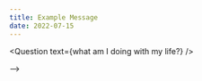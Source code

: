 ```yaml
---
title: Example Message
date: 2022-07-15
---
```


<script>
	// import Gradient from '../src/lib/components/Gradient.svelte';
    // import Reference from '../src/lib/components/Reference.svelte';
    // import Intro from '../src/lib/components/Intro.svelte';
    import Question from '../src/lib/components/Question.svelte';
</script>

<!-- 1.  Example: -->
<Question text={what am I doing with my life?} />

<!-- 2.  Example: Ezra 7 + Ezra 8-->
<!-- <TodayPassage passage={} />

<!-- 3.  -->
<Highlight reference={} text={} />

<!-- 4 -->
<Explanation background={} summary={}/>

<!-- 5A -->
<Application text={} />

<!-- 5B -->
<Additional References>
    <Reference text={} summary={} />
</Additional References>

<!-- 6 -->
<Response prayer={} /> -->